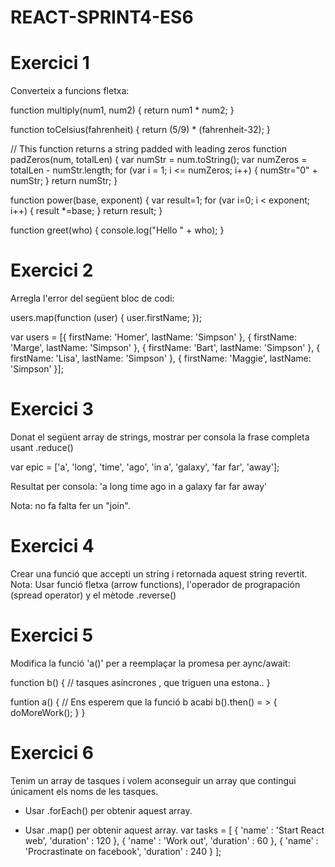 # REACT-SPRINT4-ES6

# Exercici 1
Converteix a funcions fletxa:


function multiply(num1, num2) {
   return num1 * num2;
}

function toCelsius(fahrenheit) {
   return (5/9) * (fahrenheit-32);
}

// This function returns a string padded with leading zeros
function padZeros(num, totalLen) {
   var numStr = num.toString();
   var numZeros = totalLen - numStr.length;
   for (var i = 1; i <= numZeros; i++) {
      numStr="0" + numStr; 
      } 
   return numStr;
 } 

function power(base, exponent) { 
   var result=1; 
   for (var i=0; i < exponent; i++) { 
         result *=base; 
   } 
   return result;
} 

function greet(who) {
    console.log("Hello " + who);
}


# Exercici 2
Arregla l'error del següent bloc de codi:


users.map(function (user) {
   user.firstName;
});

var users = 
[{ firstName: 'Homer', lastName: 'Simpson' },
{ firstName: 'Marge', lastName: 'Simpson' },
{ firstName: 'Bart', lastName: 'Simpson' },
{ firstName: 'Lisa', lastName: 'Simpson' },
{ firstName: 'Maggie', lastName: 'Simpson' }];



# Exercici 3
Donat el següent array de strings, mostrar per consola la frase completa usant .reduce()

var epic = ['a', 'long', 'time', 'ago', 'in a', 'galaxy', 'far far', 'away'];

Resultat per consola: 'a long time ago in a galaxy far far away'

Nota: no fa falta fer un "join".

# Exercici 4
Crear una funció que accepti un string i retornada aquest string revertit. Nota: Usar funció fletxa (arrow functions), l'operador de prograpación (spread operator) y el mètode .reverse()


# Exercici 5
Modifica la funció 'a()' per a reemplaçar la promesa per aync/await:

function b() {
   // tasques asíncrones , que triguen una estona..
}

funtion a() {
   // Ens esperem que la funció b acabi
   b().then() = > {
         doMoreWork();
   }
}

# Exercici 6
Tenim un array de tasques i volem aconseguir un array que contingui únicament els noms de les tasques. 


- Usar .forEach() per obtenir aquest array.

- Usar .map() per obtenir aquest array.
var tasks = [
{
   'name' : 'Start React web',
   'duration' : 120
},
{
   'name' : 'Work out',
   'duration' : 60
},
{
   'name' : 'Procrastinate on facebook',
   'duration' : 240
}
];